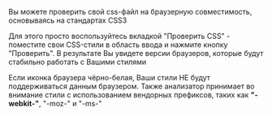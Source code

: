 
Вы можете проверить свой css-файл на браузерную совместимость, основываясь на стандартах CSS3

Для этого просто воспользуйтесь вкладкой "Проверить CSS" - поместите свои CSS-стили в область ввода и нажмите кнопку "Проверить". В результате Вы увидете версии браузеров, которые будут стабильно работать с Вашими стилями

Если иконка браузера чёрно-белая, Ваши стили НЕ будут поддерживаться данным браузером. Также анализатор принимает во внимание стили с использованием вендорных префиксов, таких как <b>"-webkit-"</b>, "-moz-" и "-ms-"

